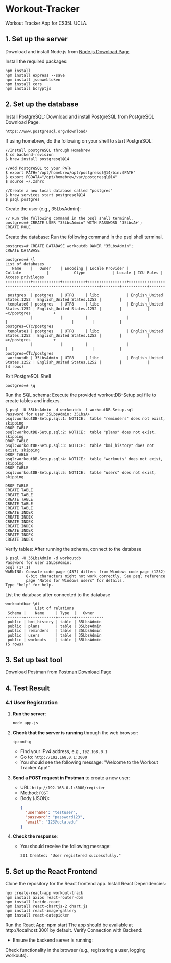 # Workout-Tracker
Workout Tracker App for CS35L UCLA.

## 1. Set up the server

Download and install Node.js from [Node.js Download Page](https://nodejs.org/en/download/prebuilt-installer/current)

Install the required packages:
```
npm install
npm install express --save
npm install jsonwebtoken
npm install cors
npm install bcryptjs
```

## 2. Set up the database

Install PostgreSQL: Download and install PostgreSQL from PostgreSQL Download Page.
```
https://www.postgresql.org/download/
```

If using homebrew, do the following on your shell to start PostgreSQL:
```
//Install postgreSQL through Homebrew
$ cd backend-revision
$ brew install postgresql@14

//Add PostgreSQL to your PATH
$ export PATH="/opt/homebrew/opt/postgresql@14/bin:$PATH"
$ export PGDATA="/opt/homebrew/var/postgresql@14"
$ source ~/.zshrc

//Create a new local database called "postgres"
$ brew services start postgresql@14
$ psql postgres
```

Create the user (e.g., 35LbsAdmin): 
```
// Run the following command in the psql shell terminal.
postgres=# CREATE USER "35LbsAdmin" WITH PASSWORD '35LbsA+';
CREATE ROLE
```
Create the database: Run the following command in the psql shell terminal.
```
postgres=# CREATE DATABASE workoutdb OWNER "35LbsAdmin";
CREATE DATABASE

postgres=# \l                                                                     List of databases
   Name    |   Owner    | Encoding | Locale Provider |          Collate           |           Ctype            | Locale | ICU Rules |   Access privileges
-----------+------------+----------+-----------------+----------------------------+----------------------------+--------+-----------+-----------------------
 postgres  | postgres   | UTF8     | libc            | English_United States.1252 | English_United States.1252 |        |           |
 template0 | postgres   | UTF8     | libc            | English_United States.1252 | English_United States.1252 |        |           | =c/postgres          +
           |            |          |                 |                            |                            |        |           | postgres=CTc/postgres
 template1 | postgres   | UTF8     | libc            | English_United States.1252 | English_United States.1252 |        |           | =c/postgres          +
           |            |          |                 |                            |                            |        |           | postgres=CTc/postgres
 workoutdb | 35LbsAdmin | UTF8     | libc            | English_United States.1252 | English_United States.1252 |        |           |
(4 rows)

```

Exit PostgreSQL Shell
```
postgres=# \q 
```

Run the SQL schema: Execute the provided workoutDB-Setup.sql file to create tables and indexes.
```
$ psql -U 35LbsAdmin -d workoutdb -f workoutDB-Setup.sql
Password for user 35LbsAdmin: 35LbsA+
psql:workoutDB-Setup.sql:1: NOTICE:  table "reminders" does not exist, skipping
DROP TABLE
psql:workoutDB-Setup.sql:2: NOTICE:  table "plans" does not exist, skipping
DROP TABLE
psql:workoutDB-Setup.sql:3: NOTICE:  table "bmi_history" does not exist, skipping
DROP TABLE
psql:workoutDB-Setup.sql:4: NOTICE:  table "workouts" does not exist, skipping
DROP TABLE
psql:workoutDB-Setup.sql:5: NOTICE:  table "users" does not exist, skipping

DROP TABLE
CREATE TABLE
CREATE TABLE
CREATE TABLE
CREATE TABLE
CREATE TABLE
CREATE INDEX
CREATE INDEX
CREATE INDEX
CREATE INDEX
CREATE INDEX
CREATE INDEX
CREATE INDEX
```
Verify tables: After running the schema, connect to the database
```
$ psql -U 35LbsAdmin -d workoutdb
Password for user 35LbsAdmin:
psql (17.1)
WARNING: Console code page (437) differs from Windows code page (1252)
         8-bit characters might not work correctly. See psql reference
         page "Notes for Windows users" for details.
Type "help" for help.
```

List the database after connected to the database
```
workoutdb=> \dt
             List of relations
 Schema |    Name     | Type  |   Owner
--------+-------------+-------+------------
 public | bmi_history | table | 35LbsAdmin
 public | plans       | table | 35LbsAdmin
 public | reminders   | table | 35LbsAdmin
 public | users       | table | 35LbsAdmin
 public | workouts    | table | 35LbsAdmin
(5 rows)
```

## 3. Set up test tool

Download Postman from [Postman Download Page](https://www.postman.com/downloads/)

## 4. Test Result

### 4.1 User Registration

1. **Run the server**:
   ```
   node app.js
   ```
   
2. **Check that the server is running** through the web browser:
   ```
   ipconfig
   ```
   - Find your IPv4 address, e.g., `192.168.0.1`
   - Go to: `http://192.168.0.1:3000`
   - You should see the following message: "Welcome to the Workout Tracker App!"

3. **Send a POST request in Postman** to create a new user:
   - URL: `http://192.168.0.1:3000/register`
   - Method: `POST`
   - Body (JSON):
     ```json
     {
       "username": "testuser",
       "password": "password123",
       "email": "123@ucla.edu"
     }
     ```

4. **Check the response**:
   - You should receive the following message:
     ```
     201 Created: "User registered successfully."
     ```

## 5. Set up the React Frontend

Clone the repository for the React frontend app.
Install React Dependencies:
 ```
npx create-react-app workout-track
npm install axios react-router-dom
npm install lucide-react
npm install react-chartjs-2 chart.js
npm install react-image-gallery
npm install react-datepicker
   ```

Run the React App: npm start
The app should be available at http://localhost:3001 by default.
Verify Connection with Backend:
- Ensure the backend server is running:

Check functionality in the browser (e.g., registering a user, logging workouts).
